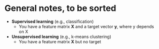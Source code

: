# General notes, to be sorted


* **Supervised learning** (e.g., classification)
  * You have a feature matrix **X** and a target vector **y**, where y depends on X
* **Unsupervised learning** (e.g., k-means clustering)
  * You have a feature matrix **X** but no target


